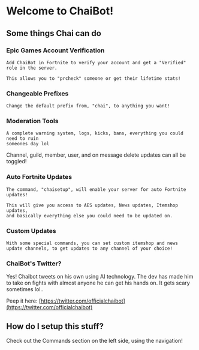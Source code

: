 # Welcome to ChaiBot! 
## Some things Chai can do
### Epic Games Account Verification
    Add ChaiBot in Fortnite to verify your account and get a "Verified" role in the server. 
    
    This allows you to "prcheck" someone or get their lifetime stats!

### Changeable Prefixes
    Change the default prefix from, "chai", to anything you want!
### Moderation Tools
    A complete warning system, logs, kicks, bans, everything you could need to ruin
    someones day lol

Channel, guild, member, user, and on message delete updates can all be toggled!
### Auto Fortnite Updates
    The command, "chaisetup", will enable your server for auto Fortnite updates!
    
    This will give you access to AES updates, News updates, Itemshop updates,
    and basically everything else you could need to be updated on.
### Custom Updates
    With some special commands, you can set custom itemshop and news update channels, to get updates to any channel of your choice!

### ChaiBot's Twitter?
Yes! Chaibot tweets on his own using AI technology. The dev has made him to take on fights with almost anyone he can get his hands on. It gets scary sometimes lol..

Peep it here: [https://twitter.com/officialchaibot](https://twitter.com/officialchaibot)

## How do I setup this stuff?
Check out the Commands section on the left side, using the navigation!
